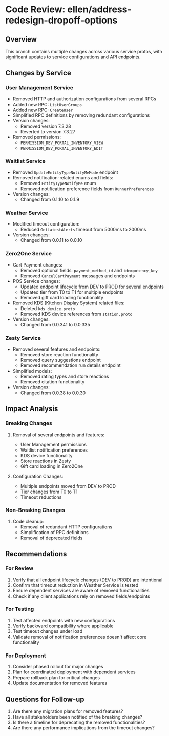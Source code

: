 # Code Review: ellen/address-redesign-dropoff-options

## Overview
This branch contains multiple changes across various service protos, with significant updates to service configurations and API endpoints.

## Changes by Service

### User Management Service
- Removed HTTP and authorization configurations from several RPCs
- Added new RPC: `ListUserGroups`
- Added new RPC: `CreateUser`
- Simplified RPC definitions by removing redundant configurations
- Version changes:
  - Removed version 7.3.28
  - Reverted to version 7.3.27
- Removed permissions:
  - `PERMISSION_DEV_PORTAL_INVENTORY_VIEW`
  - `PERMISSION_DEV_PORTAL_INVENTORY_EDIT`

### Waitlist Service
- Removed `UpdateEntityTypeNotifyMeMode` endpoint
- Removed notification-related enums and fields:
  - Removed `EntityTypeNotifyMe` enum
  - Removed notification preference fields from `RunnerPreferences`
- Version changes:
  - Changed from 0.1.10 to 0.1.9

### Weather Service
- Modified timeout configuration:
  - Reduced `GetLatestAlerts` timeout from 5000ms to 2000ms
- Version changes:
  - Changed from 0.0.11 to 0.0.10

### Zero2One Service
- Cart Payment changes:
  - Removed optional fields: `payment_method_id` and `idempotency_key`
  - Removed `CancelCartPayment` messages and endpoints
- POS Service changes:
  - Updated endpoint lifecycle from DEV to PROD for several endpoints
  - Updated tier from T0 to T1 for multiple endpoints
  - Removed gift card loading functionality
- Removed KDS (Kitchen Display System) related files:
  - Deleted `kds_device.proto`
  - Removed KDS device references from `station.proto`
- Version changes:
  - Changed from 0.0.341 to 0.0.335

### Zesty Service
- Removed several features and endpoints:
  - Removed store reaction functionality
  - Removed query suggestions endpoint
  - Removed recommendation run details endpoint
- Simplified models:
  - Removed rating types and store reactions
  - Removed citation functionality
- Version changes:
  - Changed from 0.0.38 to 0.0.30

## Impact Analysis

### Breaking Changes
1. Removal of several endpoints and features:
   - User Management permissions
   - Waitlist notification preferences
   - KDS device functionality
   - Store reactions in Zesty
   - Gift card loading in Zero2One

2. Configuration Changes:
   - Multiple endpoints moved from DEV to PROD
   - Tier changes from T0 to T1
   - Timeout reductions

### Non-Breaking Changes
1. Code cleanup:
   - Removal of redundant HTTP configurations
   - Simplification of RPC definitions
   - Removal of deprecated fields

## Recommendations

### For Review
1. Verify that all endpoint lifecycle changes (DEV to PROD) are intentional
2. Confirm that timeout reduction in Weather Service is tested
3. Ensure dependent services are aware of removed functionalities
4. Check if any client applications rely on removed fields/endpoints

### For Testing
1. Test affected endpoints with new configurations
2. Verify backward compatibility where applicable
3. Test timeout changes under load
4. Validate removal of notification preferences doesn't affect core functionality

### For Deployment
1. Consider phased rollout for major changes
2. Plan for coordinated deployment with dependent services
3. Prepare rollback plan for critical changes
4. Update documentation for removed features

## Questions for Follow-up
1. Are there any migration plans for removed features?
2. Have all stakeholders been notified of the breaking changes?
3. Is there a timeline for deprecating the removed functionalities?
4. Are there any performance implications from the timeout changes?